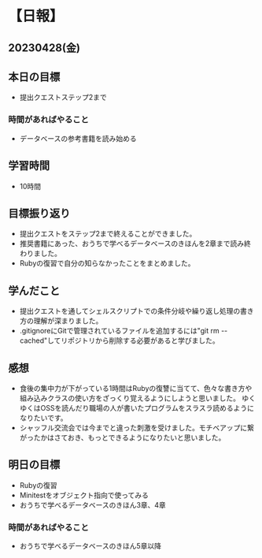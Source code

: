 # 【日報】
## 20230428(金)
## 本日の目標
- 提出クエストステップ2まで

### 時間があればやること
- データベースの参考書籍を読み始める
## 学習時間
- 10時間

## 目標振り返り
- 提出クエストをステップ2まで終えることができました。
- 推奨書籍にあった、おうちで学べるデータベースのきほんを2章まで読み終わりました。
- Rubyの復習で自分の知らなかったことをまとめました。

## 学んだこと
- 提出クエストを通してシェルスクリプトでの条件分岐や繰り返し処理の書き方の理解が深まりました。
- .gitignoreにGitで管理されているファイルを追加するには"git rm --cached"してリポジトリから削除する必要があると学びました。

## 感想
- 食後の集中力が下がっている1時間はRubyの復讐に当てて、色々な書き方や組み込みクラスの使い方をざっくり覚えるようにしようと思いました。
ゆくゆくはOSSを読んだり職場の人が書いたプログラムをスラスラ読めるようになりたいです。
- シャッフル交流会では今までと違った刺激を受けました。モチベアップに繋がったかはさておき、もっとできるようになりたいと思いました。

## 明日の目標
- Rubyの復習
- Minitestをオブジェクト指向で使ってみる
- おうちで学べるデータベースのきほん3章、4章

### 時間があればやること
- おうちで学べるデータベースのきほん5章以降
